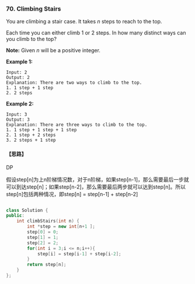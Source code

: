 ### 70. Climbing Stairs

You are climbing a stair case. It takes *n* steps to reach to the top.

Each time you can either climb 1 or 2 steps. In how many distinct ways can you climb to the top?

**Note:** Given *n* will be a positive integer.

**Example 1:**

```
Input: 2
Output: 2
Explanation: There are two ways to climb to the top.
1. 1 step + 1 step
2. 2 steps

```

**Example 2:**

```
Input: 3
Output: 3
Explanation: There are three ways to climb to the top.
1. 1 step + 1 step + 1 step
2. 1 step + 2 steps
3. 2 steps + 1 step
```

#### 【思路】

DP

假设step[n]为上n阶梯情况数，对于n阶梯，如果step[n-1]，那么需要最后一步就可以到达step[n]；如果step[n-2]，那么需要最后两步就可以达到step[n]。所以step[n]包括两种情况，即step[n] = step[n-1] + step[n-2]

```c++

class Solution {
public:
    int climbStairs(int n) {
    	int *step = new int[n+1 ];
    	step[0] = 0;
    	step[1] = 1;
        step[2] = 2;
        for(int i = 3;i <= n;i++){
        	step[i] = step[i-1] + step[i-2];
		}
		return step[n];
    }
};
```

